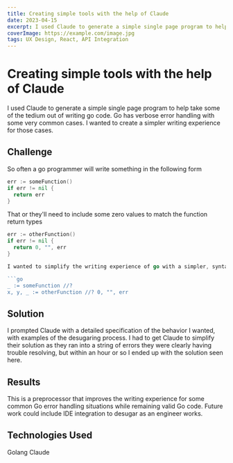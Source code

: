 ```yaml
---
title: Creating simple tools with the help of Claude
date: 2023-04-15
excerpt: I used Claude to generate a simple single page program to help take some of the tedium out of writing go code.
coverImage: https://example.com/image.jpg
tags: UX Design, React, API Integration
---
```


# Creating simple tools with the help of Claude

I used Claude to generate a simple single page program to help take some of the tedium out of writing go code.
Go has verbose error handling with some very common cases. I wanted to create a simpler writing experience for those cases.

## Challenge

So often a go programmer will write something in the following form

```go
err := someFunction()
if err != nil {
  return err
}
```

That or they'll need to include some zero values to match the function return types

```go
err := otherFunction()
if err != nil {
  return 0, "", err
}

I wanted to simplify the writing experience of go with a simpler, syntactic sugar for these cases.

```go
_ := someFunction //?
x, y, _ := otherFunction //? 0, "", err
```

## Solution

I prompted Claude with a detailed specification of the behavior I wanted, with examples of the desugaring process.
I had to get Claude to simplify their solution as they ran into a string of errors they were clearly having trouble resolving, but within an hour or so I ended up with the solution seen here.

## Results

This is a preprocessor that improves the writing experience for some common Go error handling situations while remaining valid Go code. Future work could include IDE integration to desugar as an engineer works.

## Technologies Used

Golang
Claude
